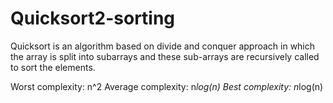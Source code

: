 # Quicksort2-sorting
Quicksort is an algorithm based on divide and conquer approach in which the array is split into subarrays and these sub-arrays are recursively called to sort the elements.

Worst complexity: n^2
Average complexity: n*log(n)
Best complexity: n*log(n)

